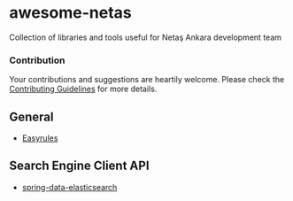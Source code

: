 # awesome-netas
Collection of libraries and tools useful for Netaş Ankara development team

### Contribution
Your contributions and suggestions are heartily welcome. Please check the [Contributing Guidelines](CONTRIBUTING.md) for more details.

## General

* [Easyrules](https://github.com/EasyRules/easyrules)

## Search Engine Client API

* [spring-data-elasticsearch](https://github.com/spring-projects/spring-data-elasticsearch)
 
